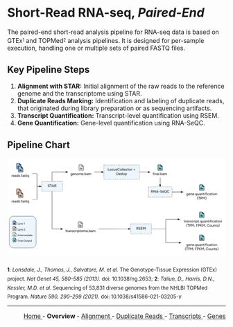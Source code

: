 
# Short-Read RNA-seq, *Paired-End*

The paired-end short-read analysis pipeline for RNA-seq data is based on GTEx<sup><sub>1</sub></sup> and TOPMed<sup><sub>2</sub></sup> analysis pipelines. It is designed for per-sample execution, handling one or multiple sets of paired FASTQ files.

## Key Pipeline Steps

1. **Alignment with STAR:** Initial alignment of the raw reads to the reference genome and the transcriptome using STAR.
2. **Duplicate Reads Marking:** Identification and labeling of duplicate reads, that originated during library preparation or as sequencing artifacts.
3. **Transcript Quantification:** Transcript-level quantification using RSEM.
4. **Gene Quantification:** Gene-level quantification using RNA-SeQC.

## Pipeline Chart

![flow_chart](Flow_Chart_Pipeline.png)

<sub><b>1</b>: *Lonsdale, J., Thomas, J., Salvatore, M. et al.* The Genotype-Tissue Expression (GTEx) project. *Nat Genet 45, 580–585 (2013).* doi: 10.1038/ng.2653; <b>2</b>: *Taliun, D., Harris, D.N., Kessler, M.D. et al.* Sequencing of 53,831 diverse genomes from the NHLBI TOPMed Program. *Nature 590, 290–299 (2021).* doi: 10.1038/s41586-021-03205-y</sub>

---

<!-- This section relies on the html links generated by GitHub Pages 
and will not render correctly in Markdown -->
<div style="text-align: right">
    <a href="/pipelines-docs/"> Home </a> -
    <a> <b> Overview </b> </a> -
    <a href="1_Alignment.html"> Alignment </a> -
    <a href="2_Duplicate_Reads.html"> Duplicate Reads </a> -
    <a href="3_Transcript_Quantification.html"> Transcripts </a> -
    <a href="4_Gene_Quantification.html"> Genes </a>
</div>
